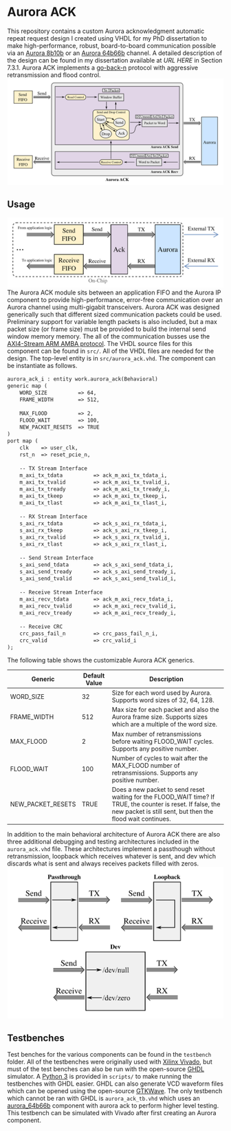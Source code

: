 # Aurora ACK
This repository contains a custom Aurora acknowledgment automatic repeat request design I created using VHDL for my PhD dissertation to make high-performance, robust, board-to-board communication possible via an [Aurora 8b10b](https://www.xilinx.com/products/intellectual-property/aurora8b10b.html) or an [Aurora 64b66b](https://www.xilinx.com/products/intellectual-property/aurora64b66b.html) channel. A detailed description of the design can be found in my dissertation available at *URL HERE* in Section 7.3.1. Aurora ACK implements a [go-back-n](https://en.wikipedia.org/wiki/Sliding_window_protocol) protocol with aggressive retransmission and flood control.
![aurora ack design](img/ack-design.png)

## Usage
![usage of aurora ack](img/ack-top.png)
The Aurora ACK module sits between an application FIFO and the Aurora IP component to provide high-performance, error-free communication over an Aurora channel using multi-gigabit transceivers. Aurora ACK was designed generically such that different sized communication packets could be used. Preliminary support for variable length packets is also included, but a max packet size (or frame size) must be provided to build the internal send window memory memory. The all of the communication busses use the [AXI4-Stream ARM AMBA protocol](https://static.docs.arm.com/ihi0051/a/IHI0051A_amba4_axi4_stream_v1_0_protocol_spec.pdf). The VHDL source files for this component can be found in `src/`. All of the VHDL files are needed for the design. The top-level entity is in `src/aurora_ack.vhd`. The component can be instantiate as follows.

    aurora_ack_i : entity work.aurora_ack(Behavioral)
    generic map (
        WORD_SIZE          => 64,
        FRAME_WIDTH        => 512,

        MAX_FLOOD          => 2,
        FLOOD_WAIT         => 100,
        NEW_PACKET_RESETS  => TRUE
    )
    port map (
        clk    => user_clk,
        rst_n  => reset_pcie_n,

        -- TX Stream Interface
        m_axi_tx_tdata          => ack_m_axi_tx_tdata_i,
        m_axi_tx_tvalid         => ack_m_axi_tx_tvalid_i,
        m_axi_tx_tready         => ack_m_axi_tx_tready_i,
        m_axi_tx_tkeep          => ack_m_axi_tx_tkeep_i,
        m_axi_tx_tlast          => ack_m_axi_tx_tlast_i,

        -- RX Stream Interface
        s_axi_rx_tdata          => ack_s_axi_rx_tdata_i,
        s_axi_rx_tkeep          => ack_s_axi_rx_tkeep_i,
        s_axi_rx_tvalid         => ack_s_axi_rx_tvalid_i,
        s_axi_rx_tlast          => ack_s_axi_rx_tlast_i,

        -- Send Stream Interface
        s_axi_send_tdata        => ack_s_axi_send_tdata_i,
        s_axi_send_tready       => ack_s_axi_send_tready_i,
        s_axi_send_tvalid       => ack_s_axi_send_tvalid_i,

        -- Receive Stream Interface
        m_axi_recv_tdata        => ack_m_axi_recv_tdata_i,
        m_axi_recv_tvalid       => ack_m_axi_recv_tvalid_i,
        m_axi_recv_tready       => ack_m_axi_recv_tready_i,

        -- Receive CRC
        crc_pass_fail_n         => crc_pass_fail_n_i,
        crc_valid               => crc_valid_i
    );

The following table shows the customizable Aurora ACK generics.

| Generic           | Default Value | Description                                                                                                                                                                |
|-------------------|---------------|----------------------------------------------------------------------------------------------------------------------------------------------------------------------------|
| WORD_SIZE         | 32            | Size for each word used by Aurora. Supports word sizes of 32, 64, 128.                                                                                                     |
| FRAME_WIDTH       | 512           | Max size for each packet and also the Aurora frame size. Supports sizes which are a multiple of the word size.                                                             |
| MAX_FLOOD         | 2             | Max number of retransmissions before waiting FLOOD_WAIT cycles. Supports any positive number.                                                                              |
| FLOOD_WAIT        | 100           | Number of cycles to wait after the MAX_FLOOD number of retransmissions. Supports any positive number.                                                                      |
| NEW_PACKET_RESETS | TRUE          | Does a new packet to send reset waiting for the FLOOD_WAIT time? If TRUE, the counter is reset. If false, the new packet is still sent, but then the flood wait continues. |

In addition to the main behavioral architecture of Aurora ACK there are also three additional debugging and testing architectures included in the `aurora_ack.vhd` file. These architectures implement a passthough without retransmission, loopback which receives whatever is sent, and dev which discards what is sent and always receives packets filled with zeros. 
![architectures of aurora ack](img/ack-debug-design.png)

## Testbenches
Test benches for the various components can be found in the `testbench` folder. All of the testbenches were originally used with [Xilinx Vivado](https://www.xilinx.com/products/design-tools/vivado.html), but must of the test benches can also be run with the open-source [GHDL](http://ghdl.free.fr/) simulator. A [Python 3](https://www.python.org/) is provided in `scripts/` to make running the testbenches with GHDL easier. GHDL can also generate VCD waveform files which can be opened using the open-source [GTKWave](http://gtkwave.sourceforge.net/). The only testbench which cannot be ran with GHDL is `aurora_ack_tb.vhd` which uses an [aurora_64b66b](https://www.xilinx.com/products/intellectual-property/aurora64b66b.html) component with aurora ack to perform higher level testing. This testbench can be simulated with Vivado after first creating an Aurora component.
